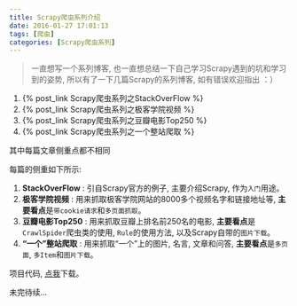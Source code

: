 ```yaml
---
title: Scrapy爬虫系列介绍
date: 2016-01-27 17:01:13
tags: [爬虫]
categories: [Scrapy爬虫系列]
---
```


<blockquote class="blockquote-center">
一直想写一个系列博客, 也一直想总结一下自己学习Scrapy遇到的坑和学习到的姿势, 所以有了一下几篇Scrapy的系列博客, 如有错误欢迎指出  ：）
</blockquote>

1. {% post_link Scrapy爬虫系列之StackOverFlow %}
2. {% post_link Scrapy爬虫系列之极客学院视频 %}
3. {% post_link Scrapy爬虫系列之豆瓣电影Top250 %}
4. {% post_link Scrapy爬虫系列之一个整站爬取 %}

其中每篇文章侧重点都不相同

每篇的侧重如下所示:

<!-- more -->

1. **StackOverFlow** : 引自Scrapy官方的例子, 主要介绍Scrapy, 作为`入门`用途。
2. **极客学院视频** : 用来抓取极客学院网站的8000多个视频名字和链接地址等, **主要看点**是`带cookie请求`和`多页面抓取`。
3. **豆瓣电影Top250** : 用来抓取豆瓣上排名前250名的电影, **主要看点**是`CrawlSpider`爬虫类的使用, `Rule`的使用方法, 以及Scrapy自带的`图片下载`。
4. **“一个”整站爬取** : 用来抓取“一个”上的图片, 名言, 文章和问答, **主要看点**是`多页面`, `多Item`和`图片下载`。 

项目代码, [点我](https://github.com/kba977/Scrapy_Projects)下载。

未完待续...